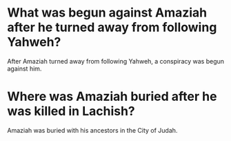 # What was begun against Amaziah after he turned away from following Yahweh?

After Amaziah turned away from following Yahweh, a conspiracy was begun against him. 

# Where was Amaziah buried after he was killed in Lachish?

Amaziah was buried with his ancestors in the City of Judah. 